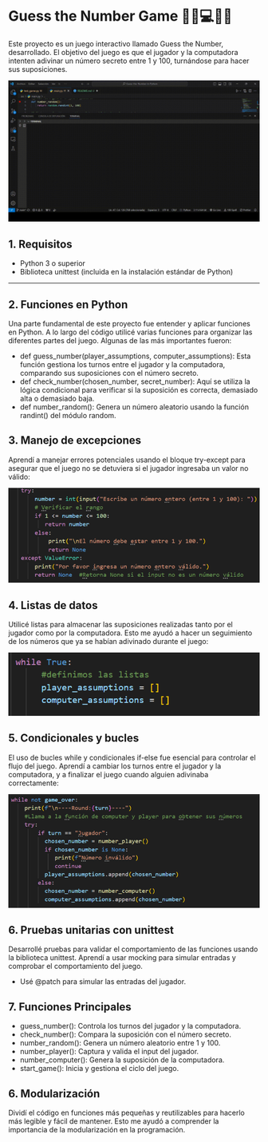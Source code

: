 # Guess the Number Game 🧙‍♀️💻🧙‍♂️

Este proyecto es un juego interactivo llamado Guess the Number, desarrollado. El objetivo del juego es que el jugador y la computadora intenten adivinar un número secreto entre 1 y 100, turnándose para hacer sus suposiciones.

![gif-juego](src/assets/images/juego.gif)

## 1. Requisitos

* Python 3 o superior
* Biblioteca unittest (incluida en la instalación estándar de Python)

***

## 2. Funciones en Python

Una parte fundamental de este proyecto fue entender y aplicar funciones en Python. A lo largo del código utilicé varias funciones para organizar las diferentes partes del juego. Algunas de las más importantes fueron:

* def guess_number(player_assumptions, computer_assumptions): Esta función gestiona los turnos entre el jugador y la computadora, comparando sus suposiciones con el número secreto.
* def check_number(chosen_number, secret_number): Aquí se utiliza la lógica condicional para verificar si la suposición es correcta, demasiado alta o demasiado baja.
* def number_random(): Genera un número aleatorio usando la función randint() del módulo random.

## 3. Manejo de excepciones

Aprendí a manejar errores potenciales usando el bloque try-except para asegurar que el juego no se detuviera si el jugador ingresaba un valor no válido:

![imagen-excepciones](src/assets/images/excepciones.png)

## 4. Listas de datos

Utilicé listas para almacenar las suposiciones realizadas tanto por el jugador como por la computadora. Esto me ayudó a hacer un seguimiento de los números que ya se habían adivinado durante el juego:

![imagen-listas](src/assets/images/listas.png)

## 5. Condicionales y bucles

El uso de bucles while y condicionales if-else fue esencial para controlar el flujo del juego. Aprendí a cambiar los turnos entre el jugador y la computadora, y a finalizar el juego cuando alguien adivinaba correctamente:

![vista-condiciones](src/assets/images/condiciones.png)

## 6. Pruebas unitarias con unittest

Desarrollé pruebas para validar el comportamiento de las funciones usando la biblioteca unittest. Aprendí a usar mocking para simular entradas y comprobar el comportamiento del juego.

* Usé @patch para simular las entradas del jugador.

## 7. Funciones Principales

* guess_number(): Controla los turnos del jugador y la computadora.
* check_number(): Compara la suposición con el número secreto.
* number_random(): Genera un número aleatorio entre 1 y 100.
* number_player(): Captura y valida el input del jugador.
* number_computer(): Genera la suposición de la computadora.
* start_game(): Inicia y gestiona el ciclo del juego.

## 6. Modularización

Dividí el código en funciones más pequeñas y reutilizables para hacerlo más legible y fácil de mantener. Esto me ayudó a comprender la importancia de la modularización en la programación.